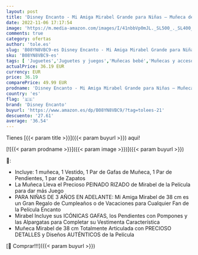 ```yaml
---
layout: post
title: 'Disney Encanto - Mi Amiga Mirabel Grande para Niñas – Muñeca de 38 cm de Altura que Incluye Vestido y Zapatos – Muñeca con Preciosos Detalles para niñas con 3 años +'
date: 2022-11-06 17:17:54
image: 'https://m.media-amazon.com/images/I/41nbbVp0mJL._SL500_._SL400_.jpg'
comments: true
category: ofertas
author: 'tole.es'
slug: 'B08YN8VBC9-es Disney Encanto - Mi Amiga Mirabel Grande para Niñas –...'
sku: 'B08YN8VBC9-es'
tags: [ 'Juguetes','Juguetes y juegos','Muñecas bebé','Muñecas y accesorios','disney encanto','zapatos','🇪🇸', ]
actualPrice: 36.19 EUR
currency: EUR
price: 36.19
comparePrice: 49.99 EUR
prodname: 'Disney Encanto - Mi Amiga Mirabel Grande para Niñas – Muñeca de 38 cm de Altura que Incluye Vestido y Zapatos – Muñeca con Preciosos Detalles para niñas con 3 años +'
country: 'es'
flag: '🇪🇸'
brand: 'Disney Encanto'
buyurl: 'https://www.amazon.es/dp/B08YN8VBC9/?tag=tolees-21'
descuento: '27.61'
average: '36.54'
---
```


Tienes [{{< param title >}}]({{< param buyurl >}}) aqui!

[![{{< param prodname >}}]({{< param image >}})]({{< param buyurl >}})

🔎:

- Incluye: 1 muñeca, 1 Vestido, 1 Par de Gafas de Muñeca, 1 Par de Pendientes, 1 par de Zapatos
- La Muñeca Lleva el Precioso PEINADO RIZADO de Mirabel de la Película para dar más Juego
- PARA NIÑAS DE 3 AÑOS EN ADELANTE: Mi Amiga Mirabel de 38 cm es un Gran Regalo de Cumpleaños o de Vacaciones para Cualquier Fan de la Película Encanto
- Mirabel Incluye sus ICÓNICAS GAFAS, los Pendientes con Pompones y las Alpargatas para Completar su Vestimenta Característica
- Muñeca Mirabel de 38 cm Totalmente Articulada con PRECIOSO DETALLES y Diseños AUTÉNTICOS de la Película

[🛒 Comprar!!!]({{< param buyurl >}})
